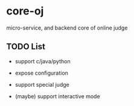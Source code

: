 # core-oj
micro-service, and backend core of online judge

## TODO List

+ support c/java/python

+ expose configuration

+ support special judge

+ (maybe) support interactive mode


